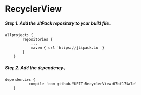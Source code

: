 # RecyclerView
##### Step 1. Add the JitPack repository to your build file、	
```
allprojects {
		repositories {
			...
			maven { url 'https://jitpack.io' }
		}
	}
```
##### Step 2. Add the dependency、	
```
dependencies {
	       compile 'com.github.YUEIT:RecyclerView:67bf175a7e'
	}
 ```
